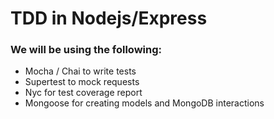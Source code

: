 # TDD in Nodejs/Express 

### We will be using the following:
* Mocha / Chai to write tests
* Supertest to mock requests
* Nyc for test coverage report
* Mongoose for creating models and MongoDB interactions
